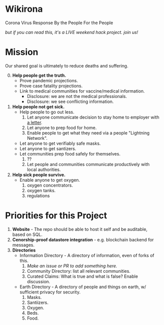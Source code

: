 # Wikirona

Corona Virus Response By the People For the People

_but if you can read this, it's a LIVE weekend hack project. join us!_

# Mission

Our shared goal is ultimately to reduce deaths and suffering.

0. **Help people get the truth.**
   * Prove pandemic projections.
   * Prove case fatality projections.
   * Link to medical communities for vaccine/medical information.
     - Disclosure: we are not the medical professionals.
     - Disclosure: we see conflicting information.
1. **Help people not get sick.**
   * Help people to go out less.
     1. Let anyone communicate decision to stay home to employer with [a letter](https://github.com/wikirona/wikirona/blob/master/resources/work/letter_to_employer.md).
     2. Let anyone to prep food for home.
     3. Enable people to get what they need via a people "Lightning Network".
   * Let anyone to get verifiably safe masks.
   * Let anyone to get santizers.
   * Let communities prep food safely for themselves.
     1. ??
     2. Let people and communities communicate productively with local authorities.
2. **Help sick people survive.**
   * Enable anyone to get oxygen.
     1. oxygen concentrators.
     2. oxygen tanks.
     3. regulations
     
# Priorities for this Project

1. **Website** - The repo should be able to host it self and be auditable, based on SQL.
2. **Cenorship-proof datastore integration** - e.g. blockchain backend for messages.
3. **Directories**
   * Information Directory - A directory of information, even of forks of this.
      1. _Make an issue or PR to add something here._
      2. Community Directory: list all relevant communities.
      3. Curated Claims: What is true and what is false?  Enable discussion.
   * Earth Directory - A directory of people and things on earth, w/ sufficient privacy for security.
      1. Masks.
      2. Santiizers.
      3. Oxygen.
      4. Beds.
      5. Food.
      

